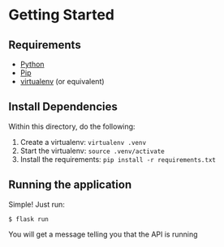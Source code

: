 # Getting Started

## Requirements

- [Python](https://www.python.org/downloads/)
- [Pip](https://pip.pypa.io/en/stable/installing/)
- [virtualenv](https://virtualenv.pypa.io/en/latest/) (or equivalent)

## Install Dependencies
Within this directory, do the following:

1. Create a virtualenv: `virtualenv .venv`
2. Start the virtualenv: `source .venv/activate`
3. Install the requirements: `pip install -r requirements.txt`

## Running the application
Simple! Just run:

```
$ flask run
```

You will get a message telling you that the API is running